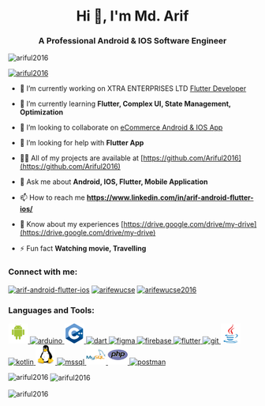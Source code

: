 <h1 align="center">Hi 👋, I'm Md. Arif</h1>
<h3 align="center">A Professional Android & IOS Software Engineer</h3>

<p align="left"> <img src="https://komarev.com/ghpvc/?username=ariful2016&label=Profile%20views&color=0e75b6&style=flat" alt="ariful2016" /> </p>

<p align="left"> <a href="https://github.com/ryo-ma/github-profile-trophy"><img src="https://github-profile-trophy.vercel.app/?username=ariful2016" alt="ariful2016" /></a> </p>

- 🔭 I’m currently working on XTRA ENTERPRISES LTD [Flutter Developer](https://www.xtraenterprises.com/)

- 🌱 I’m currently learning **Flutter, Complex UI, State Management, Optimization**

- 👯 I’m looking to collaborate on [eCommerce Android & IOS App](https://github.com/Ariful2016/eCom-android-ios)

- 🤝 I’m looking for help with **Flutter App**

- 👨‍💻 All of my projects are available at [https://github.com/Ariful2016](https://github.com/Ariful2016)

- 💬 Ask me about **Android, IOS, Flutter, Mobile Application**

- 📫 How to reach me **https://www.linkedin.com/in/arif-android-flutter-ios/**

- 📄 Know about my experiences [https://drive.google.com/drive/my-drive](https://drive.google.com/drive/my-drive)

- ⚡ Fun fact **Watching movie, Travelling**

<h3 align="left">Connect with me:</h3>
<p align="left">
<a href="https://linkedin.com/in/arif-android-flutter-ios" target="blank"><img align="center" src="https://raw.githubusercontent.com/rahuldkjain/github-profile-readme-generator/master/src/images/icons/Social/linked-in-alt.svg" alt="arif-android-flutter-ios" height="30" width="40" /></a>
<a href="https://fb.com/arifewucse" target="blank"><img align="center" src="https://raw.githubusercontent.com/rahuldkjain/github-profile-readme-generator/master/src/images/icons/Social/facebook.svg" alt="arifewucse" height="30" width="40" /></a>
<a href="https://www.leetcode.com/arifewucse2016" target="blank"><img align="center" src="https://raw.githubusercontent.com/rahuldkjain/github-profile-readme-generator/master/src/images/icons/Social/leet-code.svg" alt="arifewucse2016" height="30" width="40" /></a>
</p>

<h3 align="left">Languages and Tools:</h3>
<p align="left"> <a href="https://developer.android.com" target="_blank" rel="noreferrer"> <img src="https://raw.githubusercontent.com/devicons/devicon/master/icons/android/android-original-wordmark.svg" alt="android" width="40" height="40"/> </a> <a href="https://www.arduino.cc/" target="_blank" rel="noreferrer"> <img src="https://cdn.worldvectorlogo.com/logos/arduino-1.svg" alt="arduino" width="40" height="40"/> </a> <a href="https://www.w3schools.com/cpp/" target="_blank" rel="noreferrer"> <img src="https://raw.githubusercontent.com/devicons/devicon/master/icons/cplusplus/cplusplus-original.svg" alt="cplusplus" width="40" height="40"/> </a> <a href="https://dart.dev" target="_blank" rel="noreferrer"> <img src="https://www.vectorlogo.zone/logos/dartlang/dartlang-icon.svg" alt="dart" width="40" height="40"/> </a> <a href="https://www.figma.com/" target="_blank" rel="noreferrer"> <img src="https://www.vectorlogo.zone/logos/figma/figma-icon.svg" alt="figma" width="40" height="40"/> </a> <a href="https://firebase.google.com/" target="_blank" rel="noreferrer"> <img src="https://www.vectorlogo.zone/logos/firebase/firebase-icon.svg" alt="firebase" width="40" height="40"/> </a> <a href="https://flutter.dev" target="_blank" rel="noreferrer"> <img src="https://www.vectorlogo.zone/logos/flutterio/flutterio-icon.svg" alt="flutter" width="40" height="40"/> </a> <a href="https://git-scm.com/" target="_blank" rel="noreferrer"> <img src="https://www.vectorlogo.zone/logos/git-scm/git-scm-icon.svg" alt="git" width="40" height="40"/> </a> <a href="https://www.java.com" target="_blank" rel="noreferrer"> <img src="https://raw.githubusercontent.com/devicons/devicon/master/icons/java/java-original.svg" alt="java" width="40" height="40"/> </a> <a href="https://kotlinlang.org" target="_blank" rel="noreferrer"> <img src="https://www.vectorlogo.zone/logos/kotlinlang/kotlinlang-icon.svg" alt="kotlin" width="40" height="40"/> </a> <a href="https://www.linux.org/" target="_blank" rel="noreferrer"> <img src="https://raw.githubusercontent.com/devicons/devicon/master/icons/linux/linux-original.svg" alt="linux" width="40" height="40"/> </a> <a href="https://www.microsoft.com/en-us/sql-server" target="_blank" rel="noreferrer"> <img src="https://www.svgrepo.com/show/303229/microsoft-sql-server-logo.svg" alt="mssql" width="40" height="40"/> </a> <a href="https://www.mysql.com/" target="_blank" rel="noreferrer"> <img src="https://raw.githubusercontent.com/devicons/devicon/master/icons/mysql/mysql-original-wordmark.svg" alt="mysql" width="40" height="40"/> </a> <a href="https://www.php.net" target="_blank" rel="noreferrer"> <img src="https://raw.githubusercontent.com/devicons/devicon/master/icons/php/php-original.svg" alt="php" width="40" height="40"/> </a> <a href="https://postman.com" target="_blank" rel="noreferrer"> <img src="https://www.vectorlogo.zone/logos/getpostman/getpostman-icon.svg" alt="postman" width="40" height="40"/> </a> </p>

<p><img align="left" src="https://github-readme-stats.vercel.app/api/top-langs?username=ariful2016&show_icons=true&locale=en&layout=compact" alt="ariful2016" /></p>

<p>&nbsp;<img align="center" src="https://github-readme-stats.vercel.app/api?username=ariful2016&show_icons=true&locale=en" alt="ariful2016" /></p>

<p><img align="center" src="https://github-readme-streak-stats.herokuapp.com/?user=ariful2016&" alt="ariful2016" /></p>

